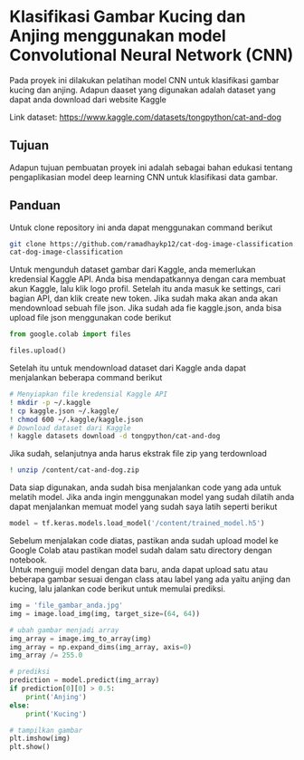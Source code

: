 # Klasifikasi Gambar Kucing dan Anjing menggunakan model Convolutional Neural Network (CNN)
Pada proyek ini dilakukan pelatihan model CNN untuk klasifikasi gambar kucing dan anjing. Adapun daaset yang digunakan adalah dataset yang dapat anda download dari website Kaggle

Link dataset: https://www.kaggle.com/datasets/tongpython/cat-and-dog

## Tujuan
Adapun tujuan pembuatan proyek ini adalah sebagai bahan edukasi tentang pengaplikasian model deep learning CNN untuk klasifikasi data gambar. 

## Panduan

Untuk clone repository ini anda dapat menggunakan command berikut
```bash
git clone https://github.com/ramadhaykp12/cat-dog-image-classification.git
cat-dog-image-classification
```

Untuk mengunduh dataset gambar dari Kaggle, anda memerlukan kredensial Kaggle API. Anda bisa mendapatkannya dengan cara membuat akun Kaggle, lalu klik logo profil. Setelah itu anda masuk ke settings, cari bagian API, dan klik create new token. Jika sudah maka akan anda akan mendownload sebuah file json. 
Jika sudah ada fie kaggle.json, anda bisa upload file json menggunakan code berikut
```python
from google.colab import files

files.upload()
```

Setelah itu untuk mendownload dataset dari Kaggle anda dapat menjalankan beberapa command berikut
```bash
# Menyiapkan file kredensial Kaggle API
! mkdir -p ~/.kaggle
! cp kaggle.json ~/.kaggle/
! chmod 600 ~/.kaggle/kaggle.json
# Download dataset dari Kaggle
! kaggle datasets download -d tongpython/cat-and-dog
```

Jika sudah, selanjutnya anda harus ekstrak file zip yang terdownload
```bash
! unzip /content/cat-and-dog.zip
```

Data siap digunakan, anda sudah bisa menjalankan code yang ada untuk melatih model. Jika anda ingin menggunakan model yang sudah dilatih anda dapat menjalankan memuat model yang sudah saya latih seperti berikut
```python
model = tf.keras.models.load_model('/content/trained_model.h5')
```
Sebelum menjalakan code diatas, pastikan anda sudah upload model ke Google Colab atau pastikan model sudah dalam satu directory dengan notebook.  
Untuk menguji model dengan data baru, anda dapat upload satu atau beberapa gambar sesuai dengan class atau label yang ada yaitu anjing dan kucing, lalu jalankan code berikut untuk memulai prediksi.
```python
img = 'file_gambar_anda.jpg'
img = image.load_img(img, target_size=(64, 64))

# ubah gambar menjadi array
img_array = image.img_to_array(img)
img_array = np.expand_dims(img_array, axis=0)
img_array /= 255.0

# prediksi
prediction = model.predict(img_array)
if prediction[0][0] > 0.5:
    print('Anjing')
else:
    print('Kucing')

# tampilkan gambar
plt.imshow(img)
plt.show()
```
